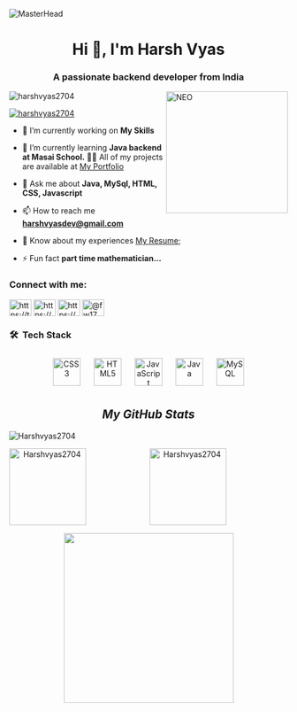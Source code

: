 
![MasterHead](https://qph.fs.quoracdn.net/main-qimg-fa7b4bdc3b2f73e749e5c2c646d4ae13)
<h1 align="center">Hi 👋, I'm Harsh Vyas</h1>
<h3 align="center">A passionate backend developer from India</h3>
<img align="right" height="220" src="https://31.media.tumblr.com/17fea920ff36ef4f5b877d5216a7aad9/tumblr_mo9xje8zZ41qcbiufo1_1280.gif" alt="NEO">

<p align="left"> <img src="https://komarev.com/ghpvc/?username=harshvyas2704&label=Profile%20views&color=0e75b6&style=flat" alt="harshvyas2704" /> </p>

<p align="left"> <a href="https://github.com/ryo-ma/github-profile-trophy"><img src="https://github-profile-trophy.vercel.app/?username=harshvyas2704" alt="harshvyas2704" /></a> </p>



- 🔭 I’m currently working on **My Skills**

- 🌱 I’m currently learning **Java backend at Masai School.**
👨‍💻 All of my projects are available at [My Portfolio](https://Harshvyas2704.github.io)

- 💬 Ask me about **Java, MySql, HTML, CSS, Javascript**

- 📫 How to reach me **harshvyasdev@gmail.com**
-  📄 Know about my experiences [My Resume](https://drive.google.com/file/d/16QOVFFjd63sP08SEZfVk7rWGx3lCY4D2/view?usp=sharing);

- ⚡ Fun fact **part time mathematician...**



<h3 align="left">Connect with me:</h3>
<p align="left">
<a href="https://twitter.com/Harshvyas411" target="blank"><img align="center" src="https://raw.githubusercontent.com/rahuldkjain/github-profile-readme-generator/master/src/images/icons/Social/twitter.svg" alt="https://twitter.com/harshvyas411" height="30" width="40" /></a>
<a href="https://www.linkedin.com/in/harsh-vyas-24a06a103/" target="blank"><img align="center" src="https://raw.githubusercontent.com/rahuldkjain/github-profile-readme-generator/master/src/images/icons/Social/linked-in-alt.svg" alt="https://www.linkedin.com/in/harsh-vyas-24a06a103/" height="30" width="40" /></a>
<a href="https://stackoverflow.com/users/19968773/harsh-vyas" target="blank"><img align="center" src="https://raw.githubusercontent.com/rahuldkjain/github-profile-readme-generator/master/src/images/icons/Social/stack-overflow.svg" alt="https://stackoverflow.com/users/19968773/harsh-vyas" height="30" width="40" /></a>
<a href="https://www.hackerrank.com/fw17_0995" target="blank"><img align="center" src="https://raw.githubusercontent.com/rahuldkjain/github-profile-readme-generator/master/src/images/icons/Social/hackerrank.svg" alt="@fw17_0995" height="30" width="40" /></a>
</p>




<h3 align="left">🛠 &nbsp;Tech Stack </h3>

<div align="center">  
	
  <img style="margin: 10px" src="https://profilinator.rishav.dev/skills-assets/css3-original-wordmark.svg" alt="CSS3" height="50" />  
  <img style="margin: 10px" src="https://profilinator.rishav.dev/skills-assets/html5-original-wordmark.svg" alt="HTML5" height="50" />  
  <img style="margin: 10px" src="https://profilinator.rishav.dev/skills-assets/javascript-original.svg" alt="JavaScript" height="50" />  
  <img style="margin: 10px" src="https://profilinator.rishav.dev/skills-assets/java-original-wordmark.svg" alt="Java" height="50" /> 

  <img style="margin: 10px" src="https://profilinator.rishav.dev/skills-assets/mysql-original-wordmark.svg" alt="MySQL" height="50" />
  
  <h2><i>My GitHub Stats</i></h2>
<p align="left"> <img src="https://komarev.com/ghpvc/?username=Harshvyas2704&label=Profile%20views&color=0e75b6&style=flat" alt="Harshvyas2704" /> </p>
<p>
    <img align="left" src="https://github-readme-stats.vercel.app/api?username=Harshvyas2704&show_icons=true&locale=en&theme=dark" alt="Harshvyas2704"  height="139" />
    <img align="center" src="https://github-readme-stats.vercel.app/api/top-langs/?username=Harshvyas2704&layout=compact&exclude_repo=Lybrate-Website-Clone-Version-2.0,Lybrate-Website-Clone,Adidas-Clone&hide=Shell&border_radius=0&theme=dark" alt="Harshvyas2704" height="139" />
</p>
<img src="https://activity-graph.herokuapp.com/graph?username=Harshvyas2704&theme=xcode" height ="307"/>
